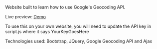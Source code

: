 Website built to learn how to use Google's Geocoding API.

Live preview: <a href="http://srachit.com/postcode" target="_blank">Demo</a>

To use this on your own website, you will need to update the API key in script.js where it says YourKeyGoesHere

Technologies used: Bootstrap, JQuery, Google Geocoding API and Ajax
